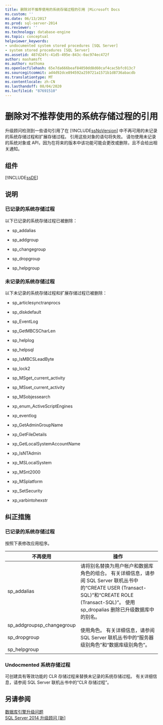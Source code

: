 ```yaml
---
title: 删除对不推荐使用的系统存储过程的引用 |Microsoft Docs
ms.custom: ''
ms.date: 06/13/2017
ms.prod: sql-server-2014
ms.reviewer: ''
ms.technology: database-engine
ms.topic: conceptual
helpviewer_keywords:
- undocumented system stored procedures [SQL Server]
- system stored procedures [SQL Server]
ms.assetid: 487d24fc-41d5-495e-843c-0ac974ec472f
author: mashamsft
ms.author: mathoma
ms.openlocfilehash: 65e7da666beaf84050dd8d60caf4cac5bfc013c7
ms.sourcegitcommit: ad4d92dce894592a259721a1571b1d8736abacdb
ms.translationtype: MT
ms.contentlocale: zh-CN
ms.lasthandoff: 08/04/2020
ms.locfileid: "87691510"
---
```

# <a name="remove-references-to-deprecated-system-stored-procedures"></a>删除对不推荐使用的系统存储过程的引用
  升级顾问检测到一些语句引用了在 [!INCLUDE[ssNoVersion](../../includes/ssnoversion-md.md)] 中不再可用的未记录的系统存储过程和扩展存储过程。 引用这些对象的语句将失败。 请勿使用未记录的系统对象或 API，因为在将来的版本中该功能可能会更改或删除，且不会给出相关通知。  
  
## <a name="component"></a>组件  
 [!INCLUDE[ssDE](../../includes/ssde-md.md)]  
  
## <a name="description"></a>说明  
  
### <a name="documented-system-stored-procedures"></a>已记录的系统存储过程  
 以下已记录的系统存储过程已被删除：  
  
-   sp_addalias  
  
-   sp_addgroup  
  
-   sp_changegroup  
  
-   sp_dropgroup  
  
-   sp_helpgroup  
  
### <a name="undocumented-system-stored-procedures"></a>未记录的系统存储过程  
 以下未记录的系统存储过程和扩展存储过程已被删除：  
  
-   sp_articlesynctranprocs  
  
-   sp_diskdefault  
  
-   sp_EventLog  
  
-   sp_GetMBCSCharLen  
  
-   sp_helplog  
  
-   sp_helpsql  
  
-   sp_IsMBCSLeadByte  
  
-   sp_lock2  
  
-   sp_MSget_current_activity  
  
-   sp_MSset_current_activity  
  
-   sp_MSobjessearch  
  
-   xp_enum_ActiveScriptEngines  
  
-   xp_eventlog  
  
-   xp_GetAdminGroupName  
  
-   xp_GetFileDetails  
  
-   xp_GetLocalSystemAccountName  
  
-   xp_IsNTAdmin  
  
-   xp_MSLocalSystem  
  
-   xp_MSnt2000  
  
-   xp_MSplatform  
  
-   xp_SetSecurity  
  
-   xp_varbintohexstr  
  
## <a name="corrective-action"></a>纠正措施  
  
### <a name="documented-system-stored-procedures"></a>已记录的系统存储过程  
 按照下表修改应用程序。  
  
|不再使用|操作|  
|----------------|-------------|  
|sp_addalias|请将别名替换为用户帐户和数据库角色的组合。 有关详细信息，请参阅 SQL Server 联机丛书中的“CREATE USER (Transact-SQL)”和“CREATE ROLE (Transact-SQL)”。 使用 sp_dropalias 删除已升级数据库中的别名。|  
|sp_addgroupsp_changegroup<br /><br /> sp_dropgroup<br /><br /> sp_helpgroup|使用角色。 有关详细信息，请参阅 SQL Server 联机丛书中的“服务器级别角色”和“数据库级别角色”。|  
  
### <a name="undocmented-system-stored-procedures"></a>Undocmented 系统存储过程  
 可创建具有等效功能的 CLR 存储过程来替换未记录的系统存储过程。 有关详细信息，请参阅 SQL Server 联机丛书中的“CLR 存储过程”。  
  
## <a name="see-also"></a>另请参阅  
 [数据库引擎升级问题](../../../2014/sql-server/install/database-engine-upgrade-issues.md)   
 [SQL Server 2014 升级顾问 &#91;新&#93;](sql-server-2014-upgrade-advisor.md)  
  
  
